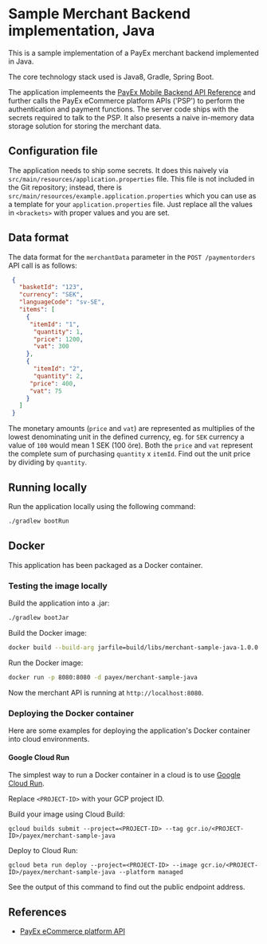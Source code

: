 # Sample Merchant Backend implementation, Java

This is a sample implementation of a PayEx merchant backend implemented in Java.

The core technology stack used is Java8, Gradle, Spring Boot.

The application implemeents the [PayEx Mobile Backend API Reference](https://raw.githubusercontent.com/SwedbankPay/swedbank-pay-sdk-mobile-example-merchant/master/documentation/payexsdk_openapi.yaml) and further calls the PayEx eCommerce platform APIs ('PSP') to perform the authentication and payment functions. The server code ships with the secrets required to talk to the PSP. It also presents a naive in-memory data storage solution for storing the merchant data.

## Configuration file

The application needs to ship some secrets. It does this naively via `src/main/resources/application.properties` file. This file is not included in the Git repository; instead, there is `src/main/resources/example.application.properties` which you can use as a template for your `application.properties` file. Just replace all the values in `<brackets>` with proper values and you are set.

## Data format

The data format for the `merchantData` parameter in the `POST /paymentorders` API call is as follows:

```json
 {
   "basketId": "123",
   "currency": "SEK",
   "languageCode": "sv-SE",
   "items": [
     {
      "itemId": "1",
       "quantity": 1,
       "price": 1200,
       "vat": 300
     },
     {
       "itemId": "2",
       "quantity": 2,
      "price": 400,
      "vat": 75
     }
   ]
 }
```

The monetary amounts (`price` and `vat`) are represented as multiplies of the lowest denominating unit in the defined currency, eg. for `SEK` currency a value of `100` would mean 1 SEK (100 öre). Both the `price` and `vat` represent the complete sum of purchasing `quantity` x `itemId`. Find out the unit price by dividing by `quantity`.

## Running locally

Run the application locally using the following command:

```sh
./gradlew bootRun
```

## Docker

This application has been packaged as a Docker container. 

### Testing the image locally

Build the application into a .jar:

```sh
./gradlew bootJar
```

Build the Docker image:

```sh
docker build --build-arg jarfile=build/libs/merchant-sample-java-1.0.0.jar -t payex/merchant-sample-java .
```

Run the Docker image:

```sh
docker run -p 8080:8080 -d payex/merchant-sample-java
```

Now the merchant API is running at `http://localhost:8080`.

### Deploying the Docker container

Here are some examples for deploying the application's Docker container into cloud environments.

#### Google Cloud Run

The simplest way to run a Docker container in a cloud is to use [Google Cloud Run](https://cloud.google.com/run/).

Replace `<PROJECT-ID>` with your GCP project ID.

Build your image using Cloud Build:

```
gcloud builds submit --project=<PROJECT-ID> --tag gcr.io/<PROJECT-ID>/payex/merchant-sample-java
```

Deploy to Cloud Run:

```
gcloud beta run deploy --project=<PROJECT-ID> --image gcr.io/<PROJECT-ID>/payex/merchant-sample-java --platform managed
```

See the output of this command to find out the public endpoint address.

## References

* [PayEx eCommerce platform API](https://developer.payex.com/xwiki/wiki/developer/view/Main/ecommerce/technical-reference/)
